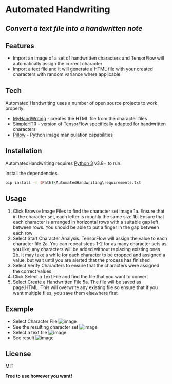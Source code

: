 # Automated Handwriting
## _Convert a text file into a handwritten note_


## Features

- Import an image of a set of handwritten characters and TensorFlow will automatically assign the correct character
- Import a text file and it will generate a HTML file with your created characters with random variance where applicable


## Tech

Automated Handwriting uses a number of open source projects to work properly:

- [MyHandWriting] - creates the HTML file from the character files
- [SimpleHTR] - version of TensorFlow specifically adapted for handwritten characters
- [Pillow] - Python image manipulation capabilities

## Installation

AutomatedHandwriting requires [Python 3](https://www.python.org/downloads//) v3.8+ to run.

Install the dependencies.

```sh
pip install -r (Path)\AutomatedHandwriting\requirements.txt
```

## Usage

1. Click Browse Image Files to find the character set image 
   1a. Ensure that in the character set, each letter is roughly the same size
   1b. Ensure that each character is arranged in horizontal rows with a suitable gap left between rows. You should be able to put a finger in the gap between each row   
2. Select Start Character Analysis. TensorFlow will assign the value to each character file
   2a. You can repeat steps 1-2 for as many character sets as you like; any characters will be added without replacing existing ones
   2b. It may take a while for each character to be cropped and assigned a value, but wait until you are alerted that the process has finished 
3. Select Verify Characters to ensure that the characters were assigned the correct values
4. Click Select a Text File and find the file that you want to convert
5. Select Create a Handwritten File
   5a. The file will be saved as page.HTML. This will overwrite any existing file so ensure that if you want multiple files, you save them elsewhere first

## Example
- Select Character File
![image](https://user-images.githubusercontent.com/79090791/124121253-966d4a00-da6c-11eb-9046-04fae7096f72.png)
- See the resulting character set
![image](https://user-images.githubusercontent.com/79090791/124120923-3676a380-da6c-11eb-980d-43fef45748e0.png)
- Select a text file
![image](https://user-images.githubusercontent.com/79090791/124122300-d8e35680-da6d-11eb-8d53-37ed10984b21.png)
- See result
![image](https://user-images.githubusercontent.com/79090791/124122391-ef89ad80-da6d-11eb-86f7-0ec5cb7bbc9d.png)

## License

MIT

**Free to use however you want!**


   [MyHandWriting]: <https://github.com/bannyvishwas/MyHandWriting>
   [SimpleHTR]: <https://github.com/githubharald/SimpleHTR>
   [Pillow]: <https://github.com/python-pillow/Pillow>
   

